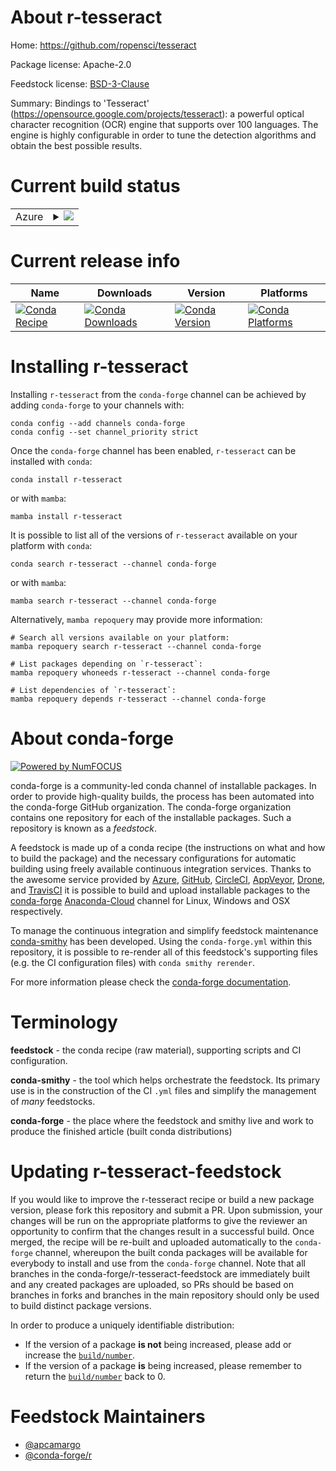 About r-tesseract
=================

Home: https://github.com/ropensci/tesseract

Package license: Apache-2.0

Feedstock license: [BSD-3-Clause](https://github.com/conda-forge/r-tesseract-feedstock/blob/main/LICENSE.txt)

Summary: Bindings to 'Tesseract' (https://opensource.google.com/projects/tesseract):  a powerful optical character recognition (OCR) engine that supports over 100 languages. The engine is highly configurable in order to tune the detection algorithms and obtain the best possible results.

Current build status
====================


<table>
    
  <tr>
    <td>Azure</td>
    <td>
      <details>
        <summary>
          <a href="https://dev.azure.com/conda-forge/feedstock-builds/_build/latest?definitionId=6261&branchName=main">
            <img src="https://dev.azure.com/conda-forge/feedstock-builds/_apis/build/status/r-tesseract-feedstock?branchName=main">
          </a>
        </summary>
        <table>
          <thead><tr><th>Variant</th><th>Status</th></tr></thead>
          <tbody><tr>
              <td>linux_64_r_base4.0</td>
              <td>
                <a href="https://dev.azure.com/conda-forge/feedstock-builds/_build/latest?definitionId=6261&branchName=main">
                  <img src="https://dev.azure.com/conda-forge/feedstock-builds/_apis/build/status/r-tesseract-feedstock?branchName=main&jobName=linux&configuration=linux_64_r_base4.0" alt="variant">
                </a>
              </td>
            </tr><tr>
              <td>linux_64_r_base4.1</td>
              <td>
                <a href="https://dev.azure.com/conda-forge/feedstock-builds/_build/latest?definitionId=6261&branchName=main">
                  <img src="https://dev.azure.com/conda-forge/feedstock-builds/_apis/build/status/r-tesseract-feedstock?branchName=main&jobName=linux&configuration=linux_64_r_base4.1" alt="variant">
                </a>
              </td>
            </tr><tr>
              <td>osx_64_r_base4.0</td>
              <td>
                <a href="https://dev.azure.com/conda-forge/feedstock-builds/_build/latest?definitionId=6261&branchName=main">
                  <img src="https://dev.azure.com/conda-forge/feedstock-builds/_apis/build/status/r-tesseract-feedstock?branchName=main&jobName=osx&configuration=osx_64_r_base4.0" alt="variant">
                </a>
              </td>
            </tr><tr>
              <td>osx_64_r_base4.1</td>
              <td>
                <a href="https://dev.azure.com/conda-forge/feedstock-builds/_build/latest?definitionId=6261&branchName=main">
                  <img src="https://dev.azure.com/conda-forge/feedstock-builds/_apis/build/status/r-tesseract-feedstock?branchName=main&jobName=osx&configuration=osx_64_r_base4.1" alt="variant">
                </a>
              </td>
            </tr>
          </tbody>
        </table>
      </details>
    </td>
  </tr>
</table>

Current release info
====================

| Name | Downloads | Version | Platforms |
| --- | --- | --- | --- |
| [![Conda Recipe](https://img.shields.io/badge/recipe-r--tesseract-green.svg)](https://anaconda.org/conda-forge/r-tesseract) | [![Conda Downloads](https://img.shields.io/conda/dn/conda-forge/r-tesseract.svg)](https://anaconda.org/conda-forge/r-tesseract) | [![Conda Version](https://img.shields.io/conda/vn/conda-forge/r-tesseract.svg)](https://anaconda.org/conda-forge/r-tesseract) | [![Conda Platforms](https://img.shields.io/conda/pn/conda-forge/r-tesseract.svg)](https://anaconda.org/conda-forge/r-tesseract) |

Installing r-tesseract
======================

Installing `r-tesseract` from the `conda-forge` channel can be achieved by adding `conda-forge` to your channels with:

```
conda config --add channels conda-forge
conda config --set channel_priority strict
```

Once the `conda-forge` channel has been enabled, `r-tesseract` can be installed with `conda`:

```
conda install r-tesseract
```

or with `mamba`:

```
mamba install r-tesseract
```

It is possible to list all of the versions of `r-tesseract` available on your platform with `conda`:

```
conda search r-tesseract --channel conda-forge
```

or with `mamba`:

```
mamba search r-tesseract --channel conda-forge
```

Alternatively, `mamba repoquery` may provide more information:

```
# Search all versions available on your platform:
mamba repoquery search r-tesseract --channel conda-forge

# List packages depending on `r-tesseract`:
mamba repoquery whoneeds r-tesseract --channel conda-forge

# List dependencies of `r-tesseract`:
mamba repoquery depends r-tesseract --channel conda-forge
```


About conda-forge
=================

[![Powered by
NumFOCUS](https://img.shields.io/badge/powered%20by-NumFOCUS-orange.svg?style=flat&colorA=E1523D&colorB=007D8A)](https://numfocus.org)

conda-forge is a community-led conda channel of installable packages.
In order to provide high-quality builds, the process has been automated into the
conda-forge GitHub organization. The conda-forge organization contains one repository
for each of the installable packages. Such a repository is known as a *feedstock*.

A feedstock is made up of a conda recipe (the instructions on what and how to build
the package) and the necessary configurations for automatic building using freely
available continuous integration services. Thanks to the awesome service provided by
[Azure](https://azure.microsoft.com/en-us/services/devops/), [GitHub](https://github.com/),
[CircleCI](https://circleci.com/), [AppVeyor](https://www.appveyor.com/),
[Drone](https://cloud.drone.io/welcome), and [TravisCI](https://travis-ci.com/)
it is possible to build and upload installable packages to the
[conda-forge](https://anaconda.org/conda-forge) [Anaconda-Cloud](https://anaconda.org/)
channel for Linux, Windows and OSX respectively.

To manage the continuous integration and simplify feedstock maintenance
[conda-smithy](https://github.com/conda-forge/conda-smithy) has been developed.
Using the ``conda-forge.yml`` within this repository, it is possible to re-render all of
this feedstock's supporting files (e.g. the CI configuration files) with ``conda smithy rerender``.

For more information please check the [conda-forge documentation](https://conda-forge.org/docs/).

Terminology
===========

**feedstock** - the conda recipe (raw material), supporting scripts and CI configuration.

**conda-smithy** - the tool which helps orchestrate the feedstock.
                   Its primary use is in the construction of the CI ``.yml`` files
                   and simplify the management of *many* feedstocks.

**conda-forge** - the place where the feedstock and smithy live and work to
                  produce the finished article (built conda distributions)


Updating r-tesseract-feedstock
==============================

If you would like to improve the r-tesseract recipe or build a new
package version, please fork this repository and submit a PR. Upon submission,
your changes will be run on the appropriate platforms to give the reviewer an
opportunity to confirm that the changes result in a successful build. Once
merged, the recipe will be re-built and uploaded automatically to the
`conda-forge` channel, whereupon the built conda packages will be available for
everybody to install and use from the `conda-forge` channel.
Note that all branches in the conda-forge/r-tesseract-feedstock are
immediately built and any created packages are uploaded, so PRs should be based
on branches in forks and branches in the main repository should only be used to
build distinct package versions.

In order to produce a uniquely identifiable distribution:
 * If the version of a package **is not** being increased, please add or increase
   the [``build/number``](https://docs.conda.io/projects/conda-build/en/latest/resources/define-metadata.html#build-number-and-string).
 * If the version of a package **is** being increased, please remember to return
   the [``build/number``](https://docs.conda.io/projects/conda-build/en/latest/resources/define-metadata.html#build-number-and-string)
   back to 0.

Feedstock Maintainers
=====================

* [@apcamargo](https://github.com/apcamargo/)
* [@conda-forge/r](https://github.com/conda-forge/r/)

